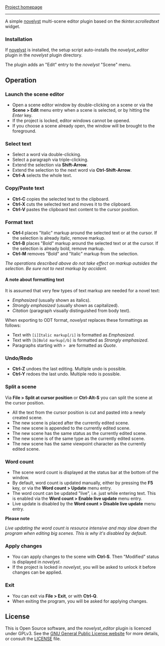 [Project homepage](https://peter88213.github.io/novelyst_editor)

--- 

A simple [novelyst](https://peter88213.github.io/novelyst/) multi-scene editor plugin based on the *tkinter.scrolledtext* widget.

### Installation

If [novelyst](https://peter88213.github.io/novelyst/) is installed, the setup script auto-installs the *novelyst_editor* plugin in the *novelyst* plugin directory.

The plugin adds an "Edit" entry to the *novelyst* "Scene" menu. 

## Operation

### Launch the scene editor

- Open a scene editor window by double-clicking on a scene or via the **Scene > Edit** menu entry when a scene is selected, or by hitting the *Enter* key.
- If the project is locked, editor windows cannot be opened.
- If you choose a scene already open, the window will be brought to the foreground.

### Select text

- Select a word via double-clicking.
- Select a paragraph via triple-clicking.
- Extend the selection via **Shift-Arrow**.
- Extend the selection to the next word via **Ctrl-Shift-Arrow**.
- **Ctrl-A** selects the whole text.

### Copy/Paste text

- **Ctrl-C** copies the selected text to the clipboard.
- **Ctrl-X** cuts the selected text and moves it to the clipboard.
- **Ctrl-V** pastes the clipboard text content to the cursor position.

### Format text

- **Ctrl-I** places "Italic" markup around the selected text or at the cursor. If the selection is already italic, remove markup.
- **Ctrl-B** places "Bold" markup around the selected text or at the cursor. If the selection is already bold, remove markup.
- **Ctrl-M** removes "Bold" and "Italic" markup from the selection.

*The operations described above do not take effect on markup outsides the selection. Be sure not to nest markup by accident.*

#### A note about formatting text

It is assumed that very few types of text markup are needed for a novel text:

- *Emphasized* (usually shown as italics).
- *Strongly emphasized* (usually shown as capitalized).
- *Citation* (paragraph visually distinguished from body text).

When exporting to ODT format, *novelyst* replaces these formattings as follows: 

- Text with `[i]Italic markup[/i]` is formatted as *Emphasized*.
- Text with `[b]Bold markup[/b]` is formatted as *Strongly emphasized*. 
- Paragraphs starting with `> ` are formatted as *Quote*.

### Undo/Redo

- **Ctrl-Z** undoes the last editing. Multiple undo is possible.
- **Ctrl-Y** redoes the last undo. Multiple redo is possible.

### Split a scene

Via **File > Split at cursor position** or **Ctrl-Alt-S** you can split the scene at the cursor position. 

- All the text from the cursor position is cut and pasted into a newly created scene. 
- The new scene is placed after the currently edited scene.
- The new scene is appended to the currently edited scene.
- The new scene has the same status as the currently edited scene.  
- The new scene is of the same type as the currently edited scene.  
- The new scene has the same viewpoint character as the currently edited scene.  


### Word count

- The scene word count is displayed at the status bar at the bottom of the window.
- By default, word count is updated manually, either by pressing the **F5** key, or via the **Word count > Update** menu entry.
- The word count can be updated "live", i.e. just while entering text. This is enabled via the **Word count > Enable live update** menu entry. 
- Live update is disabled by the **Word count > Disable live update** menu entry. 

**Please note**

*Live updating the word count is resource intensive and may slow down the program when editing big scenes. This is why it's disabled by default.*

### Apply changes

- You can apply changes to the scene with **Ctrl-S**. Then "Modified" status is displayed in *novelyst*.
- If the project is locked in *novelyst*, you will be asked to unlock it before changes can be applied.

### Exit 

- You can exit via **File > Exit**, or with **Ctrl-Q**.
- When exiting the program, you will be asked for applying changes.


## License

This is Open Source software, and the *novelyst_editor* plugin is licenced under GPLv3. See the
[GNU General Public License website](https://www.gnu.org/licenses/gpl-3.0.en.html) for more
details, or consult the [LICENSE](https://github.com/peter88213/novelyst_editor/blob/main/LICENSE) file.
